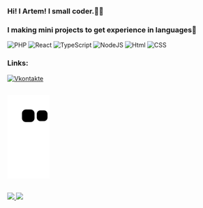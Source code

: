 ### Hi! I Artem! I small coder.👨‍💻
### I making mini projects to get experience in languages💪

![PHP](https://img.shields.io/badge/-php-090909?style=for-the-badge&logo=PHP%2b%2b&logoColor=6296CC)
![React](https://img.shields.io/badge/-reactjs-090909?style=for-the-badge&logo=react-js%2b%2b&logoColor=6296CC)
![TypeScript](https://img.shields.io/badge/-typescript-090909?style=for-the-badge&logo=typescript)
![NodeJS](https://img.shields.io/badge/-nodejs-090909?style=for-the-badge&logo=nodejs%2b%2b&logoColor=6296CC)
![Html](https://img.shields.io/badge/-HTML-090909?style=for-the-badge&logo=html5)
![CSS](https://img.shields.io/badge/-css-090909?style=for-the-badge&logo=c%2b%2b&logoColor=6296CC)


### Links:

[![Vkontakte](https://img.shields.io/badge/-Vkontakte-090909?style=for-the-badge&logo=Vk&logoColor=4F7DB3)](https://vk.com/alfedovdev)

##


![Snake :)](https://github.com/rafaballerini/rafaballerini/blob/output/github-contribution-grid-snake.svg)

##

 <div>
  <a href="https://github.com/Alfedov">
  <img height="150em" src="https://github-readme-stats.vercel.app/api?username=Alfedov&show_icons=true&theme=dracula&include_all_commits=true&count_private=true"/>
  <img height="150em" src="https://github-readme-stats.vercel.app/api/?username=Alfedov&layout=compact&langs_count=10&theme=dracula"/>
</div>

